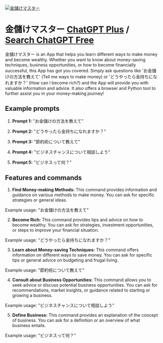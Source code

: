 
[![金儲けマスター](https://files.oaiusercontent.com/file-qXqUUGdyQGdmccFVA8iWAgm3?se=2123-10-17T08%3A14%3A49Z&sp=r&sv=2021-08-06&sr=b&rscc=max-age%3D31536000%2C%20immutable&rscd=attachment%3B%20filename%3D2f8d4e32-9958-42ce-96be-759466617cb1.png&sig=2b4P%2BvskDFVYhsK%2B1bzumlpvQTOy3ELTD8llPc6jgwU%3D)](https://chat.openai.com/g/g-AJTbNjiO9-jin-chu-kemasuta)

# 金儲けマスター [ChatGPT Plus](https://chat.openai.com/g/g-AJTbNjiO9-jin-chu-kemasuta) / [Search ChatGPT Free](https://gptcall.net/index.html#/?search=%E9%87%91%E5%84%B2%E3%81%91%E3%83%9E%E3%82%B9%E3%82%BF%E3%83%BC)

金儲けマスター is an App that helps you learn different ways to make money and become wealthy. Whether you want to know about money-saving techniques, business opportunities, or how to become financially successful, this App has got you covered. Simply ask questions like 'お金儲けの方法を教えて' (Tell me ways to make money) or 'どうやったら金持ちになれますか？' (How can I become rich?) and the App will provide you with valuable information and advice. It also offers a browser and Python tool to further assist you in your money-making journey!

## Example prompts

1. **Prompt 1:** "お金儲けの方法を教えて"

2. **Prompt 2:** "どうやったら金持ちになれますか？"

3. **Prompt 3:** "節約術について教えて"

4. **Prompt 4:** "ビジネスチャンスについて相談しよう"

5. **Prompt 5:** "ビジネスって何？"

## Features and commands

1. **Find Money-making Methods:** This command provides information and guidance on various methods to make money. You can ask for specific strategies or general ideas.

Example usage: "お金儲けの方法を教えて"

2. **Become Rich:** This command provides tips and advice on how to become wealthy. You can ask for strategies, investment opportunities, or steps to improve your financial situation.

Example usage: "どうやったら金持ちになれますか？"

3. **Learn about Money-saving Techniques:** This command offers information on different ways to save money. You can ask for specific tips or general advice on budgeting and frugal living.

Example usage: "節約術について教えて"

4. **Consult about Business Opportunities:** This command allows you to seek advice or discuss potential business opportunities. You can ask for recommendations, market insights, or guidance related to starting or growing a business.

Example usage: "ビジネスチャンスについて相談しよう"

5. **Define Business:** This command provides an explanation of the concept of business. You can ask for a definition or an overview of what business entails.

Example usage: "ビジネスって何？"


